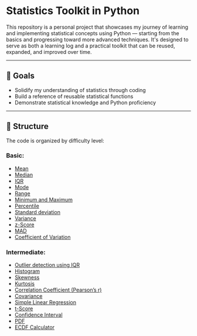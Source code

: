 # Statistics Toolkit in Python

This repository is a personal project that showcases my journey of learning and implementing statistical concepts using Python — starting from the basics and progressing toward more advanced techniques. It's designed to serve as both a learning log and a practical toolkit that can be reused, expanded, and improved over time.

---

## 🚀 Goals

- Solidify my understanding of statistics through coding
- Build a reference of reusable statistical functions
- Demonstrate statistical knowledge and Python proficiency

---

## 📂 Structure

The code is organized by difficulty level:

### Basic:
- [Mean](https://github.com/chirs-moon/Python-Statistics-Tools/blob/main/Basic_Mean.py)
- [Median](https://github.com/chirs-moon/Python-Statistics-Tools/blob/main/Basic_Median.py)
- [IQR](https://github.com/chirs-moon/Python-Statistics-Tools/blob/main/Basic_IQR.py)
- [Mode](https://github.com/chirs-moon/Python-Statistics-Tools/blob/main/Basic_Mode.py)
- [Range](https://github.com/chirs-moon/Python-Statistics-Tools/blob/main/Basic_Range.py)
- [Minimum and Maximum](https://github.com/chirs-moon/Python-Statistics-Tools/blob/main/Basic_MinMax.py)
- [Percentile](https://github.com/chirs-moon/Python-Statistics-Tools/blob/main/Basic_Percentile.py)
- [Standard deviation](https://github.com/chirs-moon/Python-Statistics-Tools/blob/main/Basic_StandardDeviation.py)
- [Variance](https://github.com/chirs-moon/Python-Statistics-Tools/blob/main/Basic_Variance.py)
- [z-Score](https://github.com/chirs-moon/Python-Statistics-Tools/blob/main/Basic_z-Score.py)
- [MAD](https://github.com/chirs-moon/Python-Statistics-Tools/blob/main/Basic_MAD.py)
- [Coefficient of Variation](https://github.com/chirs-moon/Python-Statistics-Tools/blob/main/Basic_Coefficient_of_Variation.py)

### Intermediate:
- [Outlier detection using IQR](https://github.com/chirs-moon/Python-Statistics-Tools/blob/main/Intermediate_Outlier_detection_using_IQR.py)
- [Histogram](https://github.com/chirs-moon/Python-Statistics-Tools/blob/main/Intermediate_Histogram.py)
- [Skewness](https://github.com/chirs-moon/Python-Statistics-Tools/blob/main/Intermediate_Skewness.py)
- [Kurtosis](https://github.com/chirs-moon/Python-Statistics-Tools/blob/main/Intermediate_Kurtosis.py)
- [Correlation Coefficient (Pearson’s r)](https://github.com/chirs-moon/Python-Statistics-Tools/blob/main/Intermediate_Pearsons_Correlation.py)
- [Covariance](https://github.com/chirs-moon/Python-Statistics-Tools/blob/main/Intermediate_Covariance.py)
- [Simple Linear Regression](https://github.com/chirs-moon/Python-Statistics-Tools/blob/main/Intermediate_Simple_Linear_Regression.py)
- [t-Score](https://github.com/chirs-moon/Python-Statistics-Tools/blob/main/Intermediate_t_Score.py)
- [Confidence Interval](https://github.com/chirs-moon/Python-Statistics-Tools/blob/main/Intermediate_Confidence_Interval.py)
- [PDF](https://github.com/chirs-moon/Python-Statistics-Tools/blob/main/Intermediate_PDF.py)
- [ECDF Calculator](https://github.com/chris-mooncake/Python-Statistics-Tools/blob/main/Intermediate_ecdf_calculator.py)
